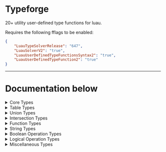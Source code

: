 # Typeforge
20+ utility user-defined type functions for luau.

Requires the following fflags to be enabled:
```json
{
    "LuauTypeSolverRelease": "647",
    "LuauSolverV2": "true",
    "LuauUserDefinedTypeFunctionsSyntax2": "true",
    "LuauUserDefinedTypeFunction2": "true"
}
```

- - -

# Documentation below








<details>
<summary>Core Types</summary>


## Pick
Outputs the inputted type but only with specificied components/properties.

| Name | Type | Description |
| ---- | ---- | ----------- |
| input | any | The type to pick components/properties from. |
| toPick | any | The union of types (or a singleton/primitive) to be picked. |

```luau
type TypeResult = Pick<"hello" & "world" & "foo" & "bar", "world" | "bar">

-- type TypeResult = "bar" & "world"
```


## Omit
Outputs the inputted type but with specificied components/properties removed.

| Name | Type | Description |
| ---- | ---- | ----------- |
| input | any | The type to omit components/properties from. |
| toOmit | any | The union of types (or a singleton/primitive) to be omitted. |

```luau
type TypeResult = Omit<"hello" | "world" | "foo" | "bar", "world" | "bar">

-- type TypeResult = "foo" | "hello"
```


## Clean
Removes duplicate components from unions and intersections including inside table keys, values and indexers.

| Name | Type | Description |
| ---- | ---- | ----------- |
| input | any | The type to clean. |

```luau
type TypeResult = Clean<{
    age: number | number,
    [boolean]: boolean | boolean
}>

--[[
type TypeResult = {
    [boolean]: boolean,
    age: number
}
]]
```

## Flatten
Recursively flattens intersections, unions and intersections of tables into one consolidated type.

| Name | Type | Description |
| ---- | ---- | ----------- |
| input | any | The type to flatten. |

```luau
type TypeResult = Flatten<({ hello: "world" } & ({ foo: "bar" } | { lol: "kek" }))>

--[[
type TypeResult = {
    foo: "bar",
    hello: "world"
} | {
    hello: "world",
    lol: "kek"
}
]]
```


## Equals
Outputs `true` if the two inputted types are identical.

| Name | Type | Description |
| ---- | ---- | ----------- |
| inputA | any | The first type to compare. |
| inputB | any | The second type to compare. |

```luau
type TypeResult = Equals<{ Kind: "Customer" }, { Kind: "Employee" }>

-- type TypeResult = false
```


## Overlap
Outputs the properties/components which exist in both `inputA` and `inputB`.

| Name | Type | Description |
| ---- | ---- | ----------- |
| inputA | any | The first type. |
| inputB | any | The second type. |

```luau
type TypeResult = Overlap<"hello" & "world" & "foo", "lol" & "foo" & "world">

-- type TypeResult = "foo" & "world"
```


## Diff
Outputs the properties/components which only exist in `inputA`, and which only exist in `inputB`.

| Name | Type | Description |
| ---- | ---- | ----------- |
| inputA | any | The first type. |
| inputB | any | The second type. |

```luau
type TypeResult = Diff<"hello" | "world", "hello" | "foo">

-- type TypeResult = "foo" | "world"
```


## ToCamel
Converts a type to camel case (camelCase).

| Name | Type | Description |
| ---- | ---- | ----------- |
| input | any | The type to convert to camel case. |

```luau
type TypeResult = ToCamel<{ Name: string, Age: number }>

-- type TypeResult = { age: number, name: string }
```


## ToPascal
Converts a type to pascal case (PascalCase).

| Name | Type | Description |
| ---- | ---- | ----------- |
| input | any | The type to convert to pascal case. |

```luau
type TypeResult = ToPascal<"hello" & "world">

-- type TypeResult = "Hello" & "World"
```


## ToUpper
Converts a type to upper case (UPPERCASE).

| Name | Type | Description |
| ---- | ---- | ----------- |
| input | any | The type to convert to upper case. |

```luau
type TypeResult = ToUpper<"Foo" | "Bar" | "lol">

-- type TypeResult = "BAR" | "FOO" | "LOL"
```


## ToLower
Converts a type to lower case (lowercase).

| Name | Type | Description |
| ---- | ---- | ----------- |
| input | any | The type to convert to lower case. |

```luau
type TypeResult = ToLower<{ HELLO: "world", FOO: "BAR" }>

--[[
type TypeResult = {
    foo: "BAR",
    hello: "world"
}
]]
```


</details>








<details>
<summary>Table Types</summary>

## TablePick
Outputs the inputted table but only with specified properties.

| Name | Type | Description |
| ---- | ---- | ----------- |
| input | { [any]: any } | The table to pick properties from. |
| toPick | any | The union of types or a singleton/primitive to be picked. |

```luau
type TypeResult = TablePick<{
    name: string,
    age: number,
    [string | number]: "fooBar"
}, "name" | string>

--[[
type TypeResult = {
    [string]: "fooBar",
    name: string
}
]]
```


## TableOmit
Outputs the inputted table but with specified properties omitted.

| Name | Type | Description |
| ---- | ---- | ----------- |
| input | { [any]: any } | The table to omit properties from. |
| toPick | any | The union of types (or a singleton/primitive) to be omitted. |

```luau
type TypeResult = TableOmit<{
    name: string,
    age: number
}, "age">

--[[
type TypeResult = {
    name: string
}
]]
```


## TableFlatten
Flattens intersections of tables into one consolidated type.

| Name | Type | Description |
| ---- | ---- | ----------- |
| input | { [any]: any } | The table to flatten. |

```luau
type TypeResult = TableFlatten<
    { Name: string, Age: number } &
    { Kind: "Employee" }
>

--[[
type TypeResult = {
    Age: number,
    Kind: "Employee",
    Name: string
}
]]
```


## TableClean
Removes duplicate components from unions and intersections inside of table keys, values and indexers.

| Name | Type | Description |
| ---- | ---- | ----------- |
| input | { [any]: any } | The table to clean. |

```luau
type TypeResult = TableClean<{ Name: string | string, Age: number }>

-- type TypeResult = { Age: number, Name: string }
```


## TableEquals
Outputs true if the two inputted tables are identical.

| Name | Type | Description |
| ---- | ---- | ----------- |
| inputA | { [any]: any } | The first table to compare. |
| inputB | { [any]: any } | The second table to compare. |

```luau
type TypeResult = TableEquals<{ Name: "Bob" }, { Name: "Bob" }>

-- type TypeResult = true
```


## TableDiff
Outputs a table of properties which only appear in inputA, and which only appear in inputB.

| Name | Type | Description |
| ---- | ---- | ----------- |
| inputA | { [any]: any } | The first table. |
| inputB | { [any]: any } | The second table. |

```luau
type TypeResult = TableDiff<
    { Hello: "World", Foo: "Bar" },
    { Hello: "World", Baz: "Biz" }
>

--[[
type TypeResult = {
    Baz: "Biz",
    Foo: "Bar"
}
]]
```


## TableOverlap
Outputs a table of properties which only appear in both inputA and inputB.

| Name | Type | Description |
| ---- | ---- | ----------- |
| inputA | { [any]: any } | The first table. |
| inputB | { [any]: any } | The second table. |

```luau
type TypeResult = TableOverlap<
    { Hello: "World", Foo: "Bar" },
    { Hello: "World", Baz: "Biz" }
>

-- type TypeResult = { Hello: "World" }
```


## Either
Returns a union of the two inputted tables, where keys of the first table are added to the second table (if not already) but with a falsy value and vice virsa.

| Name | Type | Description |
| ---- | ---- | ----------- |
| inputA | { [any]: any } | The first table. |
| inputB | { [any]: any } | The second table. |

```luau
type TypeResult = Either<
    { Success: true, Data: string },
    { Success: false }
>

--[[
type TypeResult = {
    Data: (false | never)?,
    Success: false
} | {
    Data: string,
    Success: true
}
]]
```


## Partial
Makes all of the properties in a table optional.

| Name | Type | Description |
| ---- | ---- | ----------- |
| input | { [any]: any } | The table to make partial. |

```luau
type TypeResult = Partial<{ hello: "world", foo: "bar" }>

--[[
type TypeResult = {
    foo: "bar"?,
    hello: "world"?
}
]]
```


## ReadOnly
Makes all of the properties in a table read only.

| Name | Type | Description |
| ---- | ---- | ----------- |
| input | { [any]: any } | The table to make read only. |

```luau
type TypeResult = ReadOnly<{ hello: "world", foo: "bar" }>

--[[
type TypeResult = {
    read foo: "bar",
    read hello: "world"
}
]]
```


## ReadWrite
Makes all of the properties of a table readable and writable (mutable).

| Name | Type | Description |
| ---- | ---- | ----------- |
| input | { [any]: any } | The table to make mutable. |

```luau
type TypeResult = ReadWrite<{ read hello: "world", read foo: "bar" }>

--[[
type TypeResult = {
    foo: "bar",
    hello: "world"
}
]]
```


## ValueOf
Outputs all values of a table as a union of types (or a singleton/primitive).

| Name | Type | Description |
| ---- | ---- | ----------- |
| input | { [any]: any } | The table to get values of. |

```luau
type TypeResult = ValueOf<{ hello: "world", foo: "bar" }>

-- type TypeResult = "bar" | "world"
```


## RemoveIndexer
Removes the indexer from a table type.

| Name | Type | Description |
| ---- | ---- | ----------- |
| tble | { [any]: any } | The table to remove the indexer from. |

```luau
type TypeResult = TableRemoveIndexer<{  hello: "world", [number]: number }>

-- type TypeResult = { hello: "world" }
```


## SetIndexer
Sets the indexer for a table type.

| Name | Type | Description |
| ---- | ---- | ----------- |
| input | { [any]: any } | The table to set the indexer for. |
| keyType | any | The key type for the new indexer. |
| value | any | The value for the new indexer. |

```luau
type TypeResult = TableSetIndexer<{ foo: "bar", [number]: number }, string, "hello world">

--[[
type TypeResult = {
    [string]: "hello world",
    foo: "bar"
}
]]
```


## TableToCamel
Converts all string literal keys in a table to be camel case (camelCase).

| Name | Type | Description |
| ---- | ---- | ----------- |
| input | { [any]: any } | The table to convert to camel case. |

```luau
type TypeResult = TableToCamel<{ Name: string, Age: number }>

--[[
type TypeResult = {
    age: number,
    name: string
}
]]
```


## TableToPascal
Converts all string literal keys in a table to be pascal case (PascalCase).

| Name | Type | Description |
| ---- | ---- | ----------- |
| input | { [any]: any } | The table to convert to pascal case. |

```luau
type TypeResult = TableToPascal<{ name: string, age: number }>

--[[
type TypeResult = {
    Age: number,
    Name: string
}
]]
```


## TableToUpper
Converts all string literal keys in a table to be upper case (PascalCase).

| Name | Type | Description |
| ---- | ---- | ----------- |
| input | { [any]: any } | The table to convert to upper case. |

```luau
type TypeResult = TableToUpper<{ name: string, age: number }>

--[[
type TypeResult = {
    AGE: number,
    NAME: string
}
]]
```


## TableToLower
Converts all string literal keys in a table to be lower case (lowercase).

| Name | Type | Description |
| ---- | ---- | ----------- |
| input | { [any]: any } | The table to convert to lower case. |

```luau
type TypeResult = TableToLower<{ NaMe: string, AgE: number }>

--[[
type TypeResult = {
    age: number,
    name: string
}
]]
```


## GetMetatable
Gets the metatable for a table.

| Name | Type | Description |
| ---- | ---- | ----------- |
| input | { [any]: any } | The table to get the metatable for. |

```luau
type TypeResult = GetMetatable<SetMetatable<{ foo: "bar" }, { get: () -> string }>>

-- type TypeResult = { get: () -> string }
```


## SetMetatable
Sets the metatable for a table.

| Name | Type | Description |
| ---- | ---- | ----------- |
| input | { [any]: any } | The table to set the metatable for. |
| metatable | { [any]: any } | The metatable to set. |

```luau
type MyMetatable = { get: () -> string, __index: MyMetatable }
type TypeResult = SetMetatable<{ foo: "bar" }, MyMetatable>

--[[
{
    @metatable t1, 
    {
        foo: "bar"
    }
} where t1 = {
    __index: t1,
    get: () -> string
}
]]
```

</details>








<details>
<summary>Union Types</summary>


## UnionPick
Outputs the inputted union or singleton/primitive but only with specified components.

| Name | Type | Description |
| ---- | ---- | ----------- |
| input | any | The union or singleton/primitive to pick components from. |
| toPick | any | The union of types (or a singleton/primitive) to be picked. |

```luau
type TypeResult = UnionPick<
    "hello" | string | "world",
    "world"
>

-- type TypeResult = "world"
```


## UnionOmit
Outputs the inputted union or singleton/primitive but with specified components omitted.

| Name | Type | Description |
| ---- | ---- | ----------- |
| input | any | The union or singleton/primitive to omit properties from. |
| toOmit | any | The union of types (or a singleton/primitive) to be omitted. |

```luau
type TypeResult = UnionOmit<
    "hello" | string | "world",
    "world"
>

-- type TypeResult = "hello" | string
```


## UnionClean
Removes duplicate types from a union (or a singleton/primitive).

| Name | Type | Description |
| ---- | ---- | ----------- |
| input | any | The union of types (or a singleton/primitive) to be cleaned. |

```luau
type TypeResult = UnionClean<"hello" | string | "world" | string | "foo" | "hello">

-- type TypeResult = "foo" | "hello" | "world" | string
```


## UnionFlatten
Recursively flattens nested unions into one union, semantics are preserved.

| Name | Type | Description |
| ---- | ---- | ----------- |
| input | any | The union of types (or a singleton/primitive) to be flattened. |

```luau
type TypeResult = UnionFlatten<"foo" | ("hello" | ("world" | "lol"))>

-- type TypeResult = "foo" | "hello" | "lol" | "world"
```


## UnionEquals
Outputs true if the two inputted unions (or a singleton/primitive) are identical.

| Name | Type | Description |
| ---- | ---- | ----------- |
| inputA | any | The first union to compare. |
| inputB | any | The second union to compare. |

```luau
type TypeResult = UnionEquals<"hello" | "lol", "hello" | "kek">

-- type TypeResult = false
```


## UnionDiff
Outputs a union of components which only appear in `inputA`, and which only appear in `inputB`.

| Name | Type | Description |
| ---- | ---- | ----------- |
| inputA | any | The first union. |
| inputB | any | The second union. |

```luau
type TypeResult = UnionDiff<"hello" | "foo", "hello" | "bar">

-- type TypeResult = "bar" | "foo"
```


## UnionOverlap
Outputs a union of components which only appear in both `inputA` and `inputB`.

| Name | Type | Description |
| ---- | ---- | ----------- |
| inputA | any | The first union. |
| inputB | any | The second union. |

```luau
type TypeResult = UnionOverlap<"hello" | "foo", "hello" | "bar">

-- type TypeResult = "hello"
```

</details>








<details>
<summary>Intersection Types</summary>


## IntersectionPick
Outputs the inputted intersection or singleton/primitive but only with specified components.

| Name | Type | Description |
| ---- | ---- | ----------- |
| input | any | The intersection or singleton/primitive to pick components from. |
| toPick | any | The union of types (or a singleton/primitive) to be picked. |

```luau
type TypeResult = IntersectionPick<
    "hello" & string & "world",
    "world"
>

-- type TypeResult = "world"
```


## IntersectionOmit
Outputs the inputted intersection or singleton/primitive but with specified components omitted.

| Name | Type | Description |
| ---- | ---- | ----------- |
| input | any | The intersection or singleton/primitive to omit properties from. |
| toOmit | any | The intersection of types (or a singleton/primitive) to be omitted. |

```luau
type TypeResult = IntersectionOmit<
    "hello" & string & "world",
    "world"
>

-- type TypeResult = "hello" & string
```


## IntersectionClean
Removes duplicate types from a intersection (or a singleton/primitive).

| Name | Type | Description |
| ---- | ---- | ----------- |
| input | any | The intersection of types (or a singleton/primitive) to be cleaned. |

```luau
type TypeResult = IntersectionClean<"hello" & string & "world" & string & "foo" & "hello">

-- type TypeResult = "foo" & "hello" & "world" & string
```


## IntersectionFlatten
Recursively flattens nested intersections into one intersection, semantics are preserved.

| Name | Type | Description |
| ---- | ---- | ----------- |
| input | any | The intersection of types (or a singleton/primitive) to be flattened. |

```luau
type TypeResult = IntersectionFlatten<"foo" & ("hello" & ("world" & "lol"))>

-- type TypeResult = "foo" & "hello" & "lol" & "world"
```


## IntersectionEquals
Outputs true if the two inputted intersections (or a singleton/primitive) are identical.

| Name | Type | Description |
| ---- | ---- | ----------- |
| inputA | any | The first intersection to compare. |
| inputB | any | The second intersection to compare. |

```luau
type TypeResult = IntersectionEquals<"hello" & "lol", "hello" & "kek">

-- type TypeResult = false
```


## IntersectionDiff
Outputs an intersection of components which only appear in `inputA`, and which only appear in `inputB`.

| Name | Type | Description |
| ---- | ---- | ----------- |
| inputA | any | The first intersection. |
| inputB | any | The second intersection. |

```luau
type TypeResult = IntersectionDiff<"hello" & "foo", "hello" & "bar">

-- type TypeResult = "bar" & "foo"
```


## IntersectionOverlap
Outputs an intersection of components which only appear in both `inputA` and `inputB`.

| Name | Type | Description |
| ---- | ---- | ----------- |
| inputA | any | The first intersection. |
| inputB | any | The second intersection. |

```luau
type TypeResult = IntersectionOverlap<"hello" & "foo", "hello" & "bar">

-- type TypeResult = "hello"
```

</details>








<details>
<summary>Function Types</summary>


## FunctionClean
Removes duplicate types from a functions arguments and return types.

| Name | Type | Description |
| ---- | ---- | ----------- |
| input | (...any) -> ...any | The function to be cleaned. |

```luau
type TypeResult = FunctionClean<(number, string | string | boolean) -> any | any>

-- type TypeResult = (number, boolean | string) -> any
```


## FunctionFlatten
Recursively flattens the arguments and parameters of a function so that intersections, unions and intersections of tables are flattened into one consolidated type.

| Name | Type | Description |
| ---- | ---- | ----------- |
| input | (...any) -> ...any | The function to be flattened. |

```luau
type TypeResult = FunctionClean<(string | (number | boolean)) -> (any & (boolean & number))>

-- type TypeResult = (boolean | number | string) -> any & boolean & number
```


## FunctionEquals
Outputs true if the two inputted functions have identical arguments and return types.

| Name | Type | Description |
| ---- | ---- | ----------- |
| inputA | (...any) -> ...any | The first function to compare. |
| inputB | (...any) -> ...any | The second function to compare. |

```luau
type TypeResult = FunctionEquals<(string) -> number, (number) -> string>

-- type TypeResult = false
```


## Args
Outputs the arguments of a function.

| Name | Type | Description |
| ---- | ---- | ----------- |
| input | (...any) -> ...any | The function to get arguments for. |

```luau
type TypeResult = Args<(number, string, boolean) -> any>

--[[
type TypeResult = {
    1: number,
    2: string,
    3: boolean
}
]]
```


## SetArgs
Sets the arguments for an existing function type.

| Name | Type | Description |
| ---- | ---- | ----------- |
| input | (...any) -> ...any | The function to set arguments for. |
| args | { [`{number}`]: any, Tail: any } | The new arguments for the function. |

```luau
type MyFunction = () -> { name: string, age: number }
type TypeResult = SetArgs<MyFunction, { ["1"]: string, Tail: any }>

--[[
type TypeResult = (string, ...any) -> {
    age: number,
    name: string
}
]]
```


## Returns
Outputs the return types of a function.

| Name | Type | Description |
| ---- | ---- | ----------- |
| input | (...any) -> ...any | The function to get return types for. |

```luau
type TypeResult = Returns<() -> (string, number)>

--[[
type TypeResult = {
    1: string,
    2: number
}
]]
```


## SetReturns
Sets the return types for a function.

| Name | Type | Description |
| ---- | ---- | ----------- |
| input | (...any) -> ...any | The function to set return types for. |
| returns | { [`{number}`]: any, Tail: any } | The new return types for the function. |

```luau
type MyFunction = (string) -> boolean
type TypeResult = SetReturns<MyFunction, { ["1"]: number }>

-- type TypeResult = (string) -> number
```


## Function
Builds a function type using a table for the arguments and the return types.

| Name | Type | Description |
| ---- | ---- | ----------- |
| args | { [`{number}`]: any, Tail: any } | The arguments for the function. |
| returns | { [`{number}`]: any, Tail: any } | The new return types for the function. |

```luau
type TypeResult = Function<
    { ["1"]: string, ["2"]: number },
    { ["1"]: boolean, Tail: string }
>

-- type TypeResult = (string, number) -> (boolean, ...string)
```


</details>








<details>
<summary>String Types</summary>


## StringToCamel
Converts a string literal (or string literals within a union/intersection) to camel case (camelCase).

| Name | Type | Description |
| ---- | ---- | ----------- |
| input | string | The string to convert to camel case. |

```luau
type TypeResult = StringToCamel<"HelloWorld">

-- type TypeResult = "helloWorld"
```


## StringToPascal
Converts a string literal (or string literals within a union/intersection) to pascal case (PascalCase).

| Name | Type | Description |
| ---- | ---- | ----------- |
| input | string | The string to convert to pascal case. |

```luau
type TypeResult = StringToPascal<"helloWorld">

-- type TypeResult = "HelloWorld"
```


## StringToLower
Converts a string literal (or string literals within a union/intersection) to lower case (lowercase).

| Name | Type | Description |
| ---- | ---- | ----------- |
| input | string | The string to convert to lower case. |

```luau
type TypeResult = StringToLower<"helloWorld">

-- type TypeResult = "helloworld"
```


## StringToUpper
Converts a string literal (or string literals within a union/intersection) to upper case (UPPERCASE).

| Name | Type | Description |
| ---- | ---- | ----------- |
| input | string | The string to convert to upper case. |

```luau
type TypeResult = StringToUpper<"helloWorld">

-- type TypeResult = "HELLOWORLD"
```


## StringReplace
Replaces part(s) of a string literal (or string literals within a union/intersection) with another using a pattern.

| Name | Type | Description |
| ---- | ---- | ----------- |
| input | string | The string to replace in. |
| replace | string | The string pattern to replace. |
| replaceWith | string | The replacement string. |

```luau
type TypeResult = StringReplace<"wolf", "f$", "ves">

-- type TypeResult = "wolves"
```


## StringJoin
Joins a table of strings together.

| Name | Type | Description |
| ---- | ---- | ----------- |
| input | { [`{number}`]: string } | The string table to join together. |


```luau
type TypeResult = StringJoin<{ ["1"]: "Hello", ["2"]: " world!" }>

-- type TypeResult = "Hello world!"
```


## StringSplit
Splits a string literal (or string literals within a union/intersection) at every occurance of a specific string.

| Name | Type | Description |
| ---- | ---- | ----------- |
| input | string | The string to split. |
| splitAt | string | The string to split at. |


```luau
type TypeResult = StringSplit<"Hello, world!", ",">

--[[
type TypeResult = {
    1: "Hello",
    2: " world!"
}
]]
```


## StringAt
Returns the character of a string at a specific index.

| Name | Type | Description |
| ---- | ---- | ----------- |
| input | string | The string table to join together. |
| at | `{number}` | The stringified position to get character at. |


```luau
type TypeResult = StringAt<"hello", "2">

-- type TypeResult = "e"
```


## StringLength
Gets the length of a string (returns as a stringified integer as luau doesn't currently support integer literals).

| Name | Type | Description |
| ---- | ---- | ----------- |
| input | string | The string to get the length of. |


```luau
type TypeResult = StringLength<"hello">

-- type TypeResult = "5"
```


## StringIsLiteral
Returns true if the string is a string literal.

| Name | Type | Description |
| ---- | ---- | ----------- |
| input | string | The string to test to see if its a string literal. |

```luau
type TypeResult = StringIsLiteral<"Hello">

-- type TypeResult = true
```


</details>








<details>
<summary>Boolean Operation Types</summary>

## Not
If a truthy type is inputted then it outputs `false`, and if a falsy type is inputted then it outputs `true`.

| Name | Type | Description |
| ---- | ---- | ----------- |
| input | any | The union/singleton you wish to perform a `Not` operation on. |

```luau
type TypeResult = Not<true>

-- type TypeResult = false
```


## And
If all types of the union (or singleton/primitive) are truthy then it outputs `true`, but if at least one of the types of the (or singleton/primitive) are falsely then it outputs `false`.

| Name | Type | Description |
| ---- | ---- | ----------- |
| input | any | The union/singleton you wish to perform an `And` operation on. |

```luau
type TypeResult = And<true | false>

-- type TypeResult = false
```


## Or
If at least one of the types of the union (or singleton/primitive) are truthy then it outputs `true`, but if all of the types of the union (or singleton/primitive) are falsely then it outputs `false`.

| Name | Type | Description |
| ---- | ---- | ----------- |
| input | any | The union/singleton you wish to perform an `Or` operation on. |

```luau
type TypeResult = Or<true | false>

-- type TypeResult = true
```

</details>








<details>
<summary>Logical Operation Types</summary>

## Extends
Returns true if all of the input types extends at least one of the output types.

| Name | Type | Description |
| ---- | ---- | ----------- |
| input | any | The type to test. |
| extends | any | The type to test if `input` extends.

```luau
type CustomerSchema = { name: string, age: number, kind: "Customer" }

type TypeResult = Extends<{ name: "Bob", age: number, kind: "Employee" }, CustomerSchema>
-- This does not extend `CustomerSchema` as `kind` is not the string literal `"Customer"`.

-- type TypeResult = false
```


## Compare
Returns true if `input` has the same type or subtype (via vanilla luau subtyping) to `compareTo`.

| Name | Type | Description |
| ---- | ---- | ----------- |
| input | any | The type to compare. |
| compareTo | any | The type to compare to. |

```luau
type CustomerSchema = { name: string, age: number, kind: "Customer" }

type TypeResult = Compare<{ name: "Bob", age: number, kind: "Employee" }, CustomerSchema>

-- type TypeResult = true
```


## Condition
If `input` is a truthy type then it outputs `ifTruthy`, if else then it outputs `ifFalsy`.

| Name | Type | Description |
| ---- | ---- | ----------- |
| input | any | The type for the condition. |
| ifTruthy | any | The type to output if `input` is truthy. |
| ifFalsy | any | The type to output if `input` is falsy. |

```luau
type TypeResult = Condition<
    StringIsLiteral<"Bob">,
    "Is String Literal",
    "Is Not String Literal"
>

-- type TypeResult = "Is String Literal"
```


</details>








<details>
<summary>Miscellaneous Types</summary>


## Expect
Throws a type error if the first type does not equal the second.

| Name | Type | Description |
| ---- | ---- | ----------- |
| expect | any | The type to be compared. |
| toBe | any | The type you want to compare `expect` to. |

```luau
type TypeResult = Expect<true, false>

-- TypeError: 'Expect' type function errored at runtime: [string "Expect"]:872: expection error!
```


## Inspect
Returns the inputted type but with unions and intersections turned into arrays so they can be inspected better.

| Name | Type | Description |
| ---- | ---- | ----------- |
| input | any | The type to be inspected. |

```luau
type TypeResult = Expect<true, false>

-- TypeError: 'Expect' type function errored at runtime: [string "Expect"]:872: expection error!
```

</details>